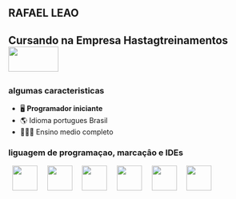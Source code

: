 ## RAFAEL LEAO

<div display="inline">
    <h2>Cursando na Empresa Hastagtreinamentos &nbsp;&nbsp;<img  width=100px height=50px  src= "https://www.hashtagtreinamentos.com/wp-content/uploads/2022/05/Logo-Hashtag-Original-100x45px.png"/>&nbsp;&nbsp;</h2>    
</div>

### algumas caracteristicas

- 🖥️  **Programador iniciante**
- 🌎  Idioma portugues Brasil
- 👨🏼‍💼  Ensino medio completo

### liguagem de programaçao, marcaçâo e IDEs

<div display="inline">
    &nbsp;&nbsp;<img  width=50px height= 50px src="https://cdn.jsdelivr.net/gh/devicons/devicon/icons/python/python-original-wordmark.svg" />&nbsp;&nbsp;
    &nbsp;&nbsp;<img width=50px height= 50px src="https://cdn.jsdelivr.net/gh/devicons/devicon/icons/css3/css3-original.svg" />&nbsp;&nbsp;
    &nbsp;&nbsp;<img  width=50px height= 50px src="https://cdn.jsdelivr.net/gh/devicons/devicon/icons/html5/html5-original.svg" />&nbsp;&nbsp;
    &nbsp;&nbsp;<img width=50px height= 50px src="https://cdn.jsdelivr.net/gh/devicons/devicon/icons/jupyter/jupyter-original-wordmark.svg" />&nbsp;&nbsp;
    &nbsp;&nbsp;<img  width=50px height= 50px src="https://cdn.jsdelivr.net/gh/devicons/devicon/icons/vscode/vscode-original-wordmark.svg" />&nbsp;&nbsp;
    &nbsp;&nbsp;<img width=50px height= 50px src="https://cdn.jsdelivr.net/gh/devicons/devicon@latest/icons/pycharm/pycharm-original.svg" />&nbsp;&nbsp;
</div>  
    
<!---
Rafaellleao/Rafaellleao is a ✨ special ✨ repository because its `perfilmarkdown.md` (this file) appears on your GitHub profile.
You can click the Preview link to take a look at your changes.
--->
